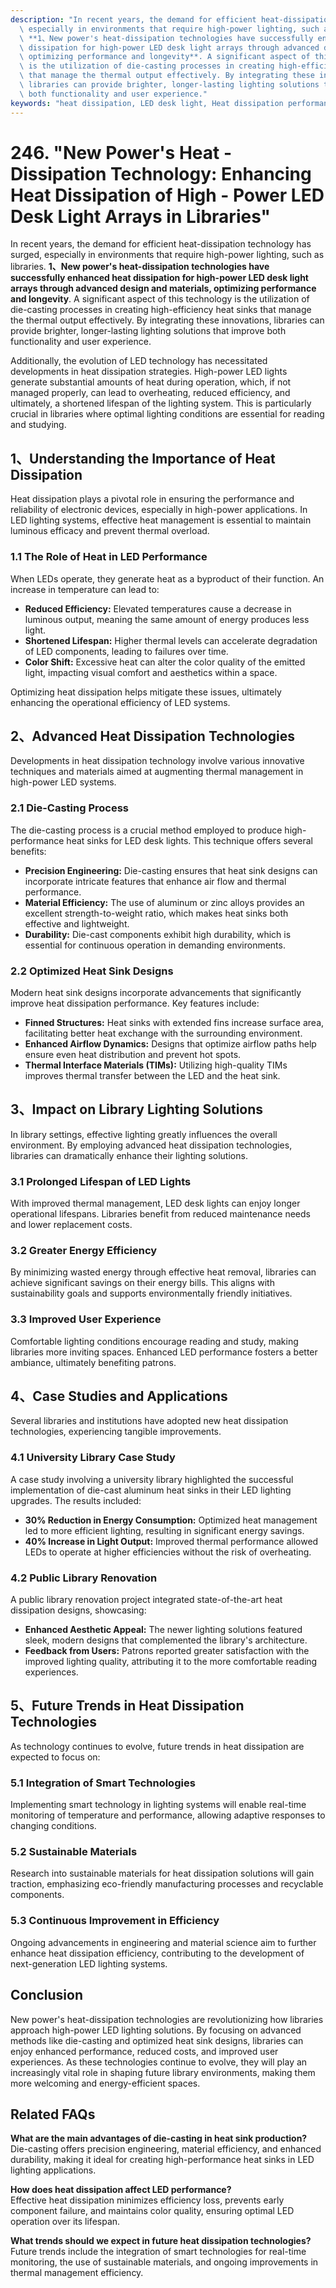 ```yaml
---
description: "In recent years, the demand for efficient heat-dissipation technology has surged,\
  \ especially in environments that require high-power lighting, such as libraries.\
  \ **1、New power's heat-dissipation technologies have successfully enhanced heat\
  \ dissipation for high-power LED desk light arrays through advanced design and materials,\
  \ optimizing performance and longevity**. A significant aspect of this technology\
  \ is the utilization of die-casting processes in creating high-efficiency heat sinks\
  \ that manage the thermal output effectively. By integrating these innovations,\
  \ libraries can provide brighter, longer-lasting lighting solutions that improve\
  \ both functionality and user experience."
keywords: "heat dissipation, LED desk light, Heat dissipation performance, Die-casting process"
---
```

# 246. "New Power's Heat - Dissipation Technology: Enhancing Heat Dissipation of High - Power LED Desk Light Arrays in Libraries"

In recent years, the demand for efficient heat-dissipation technology has surged, especially in environments that require high-power lighting, such as libraries. **1、New power's heat-dissipation technologies have successfully enhanced heat dissipation for high-power LED desk light arrays through advanced design and materials, optimizing performance and longevity**. A significant aspect of this technology is the utilization of die-casting processes in creating high-efficiency heat sinks that manage the thermal output effectively. By integrating these innovations, libraries can provide brighter, longer-lasting lighting solutions that improve both functionality and user experience.

Additionally, the evolution of LED technology has necessitated developments in heat dissipation strategies. High-power LED lights generate substantial amounts of heat during operation, which, if not managed properly, can lead to overheating, reduced efficiency, and ultimately, a shortened lifespan of the lighting system. This is particularly crucial in libraries where optimal lighting conditions are essential for reading and studying.

## **1、Understanding the Importance of Heat Dissipation**

Heat dissipation plays a pivotal role in ensuring the performance and reliability of electronic devices, especially in high-power applications. In LED lighting systems, effective heat management is essential to maintain luminous efficacy and prevent thermal overload.

### **1.1 The Role of Heat in LED Performance**

When LEDs operate, they generate heat as a byproduct of their function. An increase in temperature can lead to:

- **Reduced Efficiency:** Elevated temperatures cause a decrease in luminous output, meaning the same amount of energy produces less light.
- **Shortened Lifespan:** Higher thermal levels can accelerate degradation of LED components, leading to failures over time.
- **Color Shift:** Excessive heat can alter the color quality of the emitted light, impacting visual comfort and aesthetics within a space.

Optimizing heat dissipation helps mitigate these issues, ultimately enhancing the operational efficiency of LED systems.

## **2、Advanced Heat Dissipation Technologies**

Developments in heat dissipation technology involve various innovative techniques and materials aimed at augmenting thermal management in high-power LED systems.

### **2.1 Die-Casting Process**

The die-casting process is a crucial method employed to produce high-performance heat sinks for LED desk lights. This technique offers several benefits:

- **Precision Engineering:** Die-casting ensures that heat sink designs can incorporate intricate features that enhance air flow and thermal performance.
- **Material Efficiency:** The use of aluminum or zinc alloys provides an excellent strength-to-weight ratio, which makes heat sinks both effective and lightweight.
- **Durability:** Die-cast components exhibit high durability, which is essential for continuous operation in demanding environments.

### **2.2 Optimized Heat Sink Designs**

Modern heat sink designs incorporate advancements that significantly improve heat dissipation performance. Key features include:

- **Finned Structures:** Heat sinks with extended fins increase surface area, facilitating better heat exchange with the surrounding environment.
- **Enhanced Airflow Dynamics:** Designs that optimize airflow paths help ensure even heat distribution and prevent hot spots.
- **Thermal Interface Materials (TIMs):** Utilizing high-quality TIMs improves thermal transfer between the LED and the heat sink.

## **3、Impact on Library Lighting Solutions**

In library settings, effective lighting greatly influences the overall environment. By employing advanced heat dissipation technologies, libraries can dramatically enhance their lighting solutions.

### **3.1 Prolonged Lifespan of LED Lights**

With improved thermal management, LED desk lights can enjoy longer operational lifespans. Libraries benefit from reduced maintenance needs and lower replacement costs.

### **3.2 Greater Energy Efficiency**

By minimizing wasted energy through effective heat removal, libraries can achieve significant savings on their energy bills. This aligns with sustainability goals and supports environmentally friendly initiatives.

### **3.3 Improved User Experience**

Comfortable lighting conditions encourage reading and study, making libraries more inviting spaces. Enhanced LED performance fosters a better ambiance, ultimately benefiting patrons.

## **4、Case Studies and Applications**

Several libraries and institutions have adopted new heat dissipation technologies, experiencing tangible improvements.

### **4.1 University Library Case Study**

A case study involving a university library highlighted the successful implementation of die-cast aluminum heat sinks in their LED lighting upgrades. The results included:

- **30% Reduction in Energy Consumption:** Optimized heat management led to more efficient lighting, resulting in significant energy savings.
- **40% Increase in Light Output:** Improved thermal performance allowed LEDs to operate at higher efficiencies without the risk of overheating.

### **4.2 Public Library Renovation**

A public library renovation project integrated state-of-the-art heat dissipation designs, showcasing:

- **Enhanced Aesthetic Appeal:** The newer lighting solutions featured sleek, modern designs that complemented the library's architecture.
- **Feedback from Users:** Patrons reported greater satisfaction with the improved lighting quality, attributing it to the more comfortable reading experiences.

## **5、Future Trends in Heat Dissipation Technologies**

As technology continues to evolve, future trends in heat dissipation are expected to focus on:

### **5.1 Integration of Smart Technologies**

Implementing smart technology in lighting systems will enable real-time monitoring of temperature and performance, allowing adaptive responses to changing conditions.

### **5.2 Sustainable Materials**

Research into sustainable materials for heat dissipation solutions will gain traction, emphasizing eco-friendly manufacturing processes and recyclable components.

### **5.3 Continuous Improvement in Efficiency**

Ongoing advancements in engineering and material science aim to further enhance heat dissipation efficiency, contributing to the development of next-generation LED lighting systems.

## Conclusion

New power's heat-dissipation technologies are revolutionizing how libraries approach high-power LED lighting solutions. By focusing on advanced methods like die-casting and optimized heat sink designs, libraries can enjoy enhanced performance, reduced costs, and improved user experiences. As these technologies continue to evolve, they will play an increasingly vital role in shaping future library environments, making them more welcoming and energy-efficient spaces.

## Related FAQs

**What are the main advantages of die-casting in heat sink production?**  
Die-casting offers precision engineering, material efficiency, and enhanced durability, making it ideal for creating high-performance heat sinks in LED lighting applications.

**How does heat dissipation affect LED performance?**  
Effective heat dissipation minimizes efficiency loss, prevents early component failure, and maintains color quality, ensuring optimal LED operation over its lifespan.

**What trends should we expect in future heat dissipation technologies?**  
Future trends include the integration of smart technologies for real-time monitoring, the use of sustainable materials, and ongoing improvements in thermal management efficiency.
